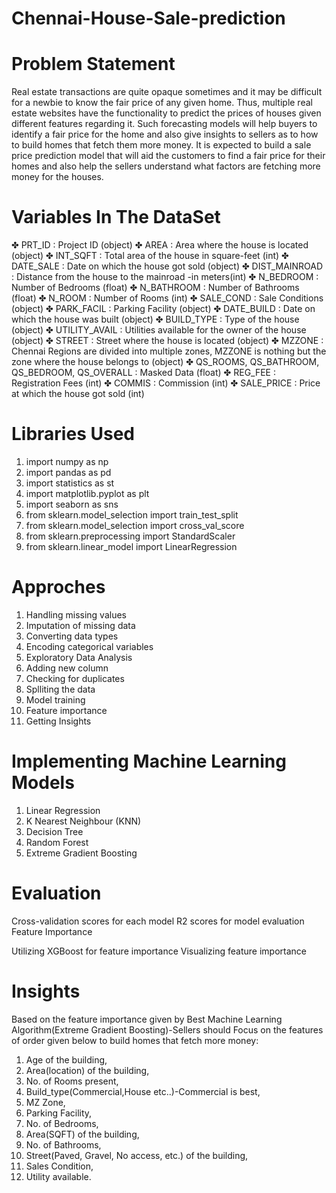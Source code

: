 # Chennai-House-Sale-prediction
# Problem Statement
Real estate transactions are quite opaque sometimes and it may be  difficult for a newbie to know the fair price of any given home.
Thus, multiple real estate websites have the functionality to predict the prices of houses given different features regarding it.
Such forecasting models will help buyers to identify a fair price for the home and also give insights to sellers as to how to build
homes that fetch them more money.
It is expected to build a sale price prediction model that will aid the customers to find a fair price for their homes
and also help the sellers understand what factors are fetching more money for the houses.
# Variables In The DataSet
   ✤  PRT_ID : Project ID (object)
   ✤  AREA : Area where the house is located (object)
   ✤  INT_SQFT : Total area of the house in square-feet (int)
   ✤  DATE_SALE : Date on which the house got sold (object)
   ✤  DIST_MAINROAD : Distance from the house to the mainroad -in meters(int)
   ✤  N_BEDROOM : Number of Bedrooms (float)
   ✤  N_BATHROOM : Number of Bathrooms (float)
   ✤  N_ROOM : Number of Rooms (int)
   ✤  SALE_COND : Sale Conditions (object)
   ✤  PARK_FACIL : Parking Facility (object)
   ✤  DATE_BUILD : Date on which the house was built (object)
   ✤  BUILD_TYPE : Type of the house (object)
   ✤  UTILITY_AVAIL : Utilities available for the owner of the house (object)
   ✤  STREET : Street where the house is located (object)
   ✤  MZZONE : Chennai Regions are divided into multiple zones, MZZONE is nothing but the zone where the house belongs to (object)
   ✤  QS_ROOMS, QS_BATHROOM, QS_BEDROOM, QS_OVERALL : Masked Data (float)
   ✤  REG_FEE : Registration Fees (int)
   ✤  COMMIS : Commission (int)
   ✤  SALE_PRICE : Price at which the house got sold (int)

# Libraries Used
1. import numpy as np
2. import pandas as pd
3. import statistics as st
4. import matplotlib.pyplot as plt
5. import seaborn as sns
6. from sklearn.model_selection import train_test_split
7. from sklearn.model_selection import cross_val_score
8. from sklearn.preprocessing import StandardScaler
9. from sklearn.linear_model import LinearRegression

# Approches
1. Handling missing values
2. Imputation of missing data
3. Converting data types
4. Encoding categorical variables
5. Exploratory Data Analysis
6. Adding new column 
7. Checking for duplicates
8. Splliting the data
9. Model training
10. Feature importance
11. Getting Insights

# Implementing Machine Learning Models
 1. Linear Regression
 2. K Nearest Neighbour (KNN)
 3. Decision Tree
 4. Random Forest
 5. Extreme Gradient Boosting

# Evaluation
  Cross-validation scores for each model R2 scores for model evaluation Feature Importance

  Utilizing XGBoost for feature importance Visualizing feature importance


# Insights 
 Based on the feature importance given by Best Machine Learning Algorithm(Extreme Gradient Boosting)-Sellers should Focus on the features of order given below to build homes that fetch more money:

 1. Age of the building,
 2. Area(location) of the building,
 3. No. of Rooms present,
 4. Build_type(Commercial,House etc..)-Commercial is best,
 5. MZ Zone,
 6. Parking Facility,
 7. No. of Bedrooms,
 8. Area(SQFT) of the building,
 9. No. of Bathrooms,
 10. Street(Paved, Gravel, No access, etc.) of the building,
 11. Sales Condition,
 12. Utility available.


